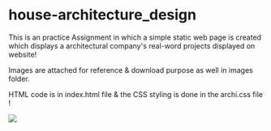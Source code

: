 # house-architecture_design

This is an practice Assignment in which a simple static web page is created which displays a architectural company's real-word projects displayed on website!

Images are attached for reference & download purpose as well in images folder.

HTML code is in index.html file & the CSS styling is done in the archi.css file !




<img  src="https://user-images.githubusercontent.com/75996638/178317086-a88e4cc9-e450-40f8-9bc8-839510e5f283.png">
